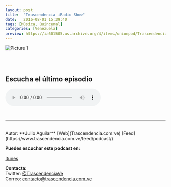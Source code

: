 ```yaml
---
layout: post
title:  "Trascendencia iRadio Show"
date:   2016-08-01 15:39:40
tags: [Música, Quincenal]
categories: [Venezuela]
preview: https://ia601505.us.archive.org/4/items/unionpod/Trascendencia300.png
---
```


![Picture 1](https://ia601505.us.archive.org/4/items/unionpod/Trascendencia500.png)  

<br/>  
<br/>

## Escucha el último episodio  


<!--reproductor-feed=https://www.trascendencia.com.ve/feed/podcast/-->
<!--reproductor-start-->
<audio id="audio" preload="auto" controls="" src="http://media.blubrry.com/trascendencia/feed.pippa.io/public/streams/5917add142858d1e2239d54d/episodes/598381019d940f8e6fd5704f.mp3"></audio>
<!--reproductor-end-->

<br>


_ _ _  

<br>  
Autor: **Julio Aguilar**  
[Web](Trascendencia.com.ve)  
[Feed](https://www.trascendencia.com.ve/feed/podcast/)

**Puedes escuchar este podcast en:**  

[Itunes]()  

**Contacta:**  
Twitter: [@TrascendenciaVe](https://twitter.com/TrascendenciaVE)  
Correo: contacto@trascendencia.com.ve  







